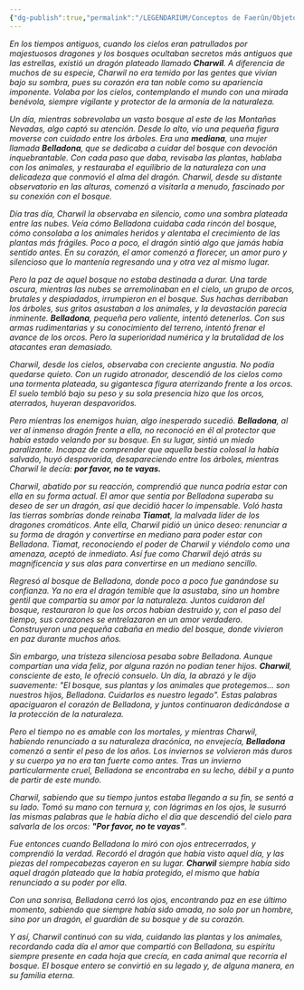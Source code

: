 ```yaml
---
{"dg-publish":true,"permalink":"/LEGENDARIUM/Conceptos de Faerûn/Objetos famosos/La mediana y el Dragón/"}
---
```


*En los tiempos antiguos, cuando los cielos eran patrullados por majestuosos dragones y los bosques ocultaban secretos más antiguos que las estrellas, existió un dragón plateado llamado **Charwil**. A diferencia de muchos de su especie, Charwil no era temido por las gentes que vivían bajo su sombra, pues su corazón era tan noble como su apariencia imponente. Volaba por los cielos, contemplando el mundo con una mirada benévola, siempre vigilante y protector de la armonía de la naturaleza.*

*Un día, mientras sobrevolaba un vasto bosque al este de las Montañas Nevadas, algo captó su atención. Desde lo alto, vio una pequeña figura moverse con cuidado entre los árboles. Era una **mediana**, una mujer llamada **Belladona**, que se dedicaba a cuidar del bosque con devoción inquebrantable. Con cada paso que daba, revisaba las plantas, hablaba con los animales, y restauraba el equilibrio de la naturaleza con una delicadeza que conmovió el alma del dragón. Charwil, desde su distante observatorio en las alturas, comenzó a visitarla a menudo, fascinado por su conexión con el bosque.*

*Día tras día, Charwil la observaba en silencio, como una sombra plateada entre las nubes. Veía cómo Belladona cuidaba cada rincón del bosque, cómo consolaba a los animales heridos y alentaba el crecimiento de las plantas más frágiles. Poco a poco, el dragón sintió algo que jamás había sentido antes. En su corazón, el amor comenzó a florecer, un amor puro y silencioso que lo mantenía regresando una y otra vez al mismo lugar.*

*Pero la paz de aquel bosque no estaba destinada a durar. Una tarde oscura, mientras las nubes se arremolinaban en el cielo, un grupo de orcos, brutales y despiadados, irrumpieron en el bosque. Sus hachas derribaban los árboles, sus gritos asustaban a los animales, y la devastación parecía inminente. **Belladona**, pequeña pero valiente, intentó detenerlos. Con sus armas rudimentarias y su conocimiento del terreno, intentó frenar el avance de los orcos. Pero la superioridad numérica y la brutalidad de los atacantes eran demasiado.*

*Charwil, desde los cielos, observaba con creciente angustia. No podía quedarse quieto. Con un rugido atronador, descendió de los cielos como una tormenta plateada, su gigantesca figura aterrizando frente a los orcos. El suelo tembló bajo su peso y su sola presencia hizo que los orcos, aterrados, huyeran despavoridos.*

*Pero mientras los enemigos huían, algo inesperado sucedió. **Belladona**, al ver al inmenso dragón frente a ella, no reconoció en él al protector que había estado velando por su bosque. En su lugar, sintió un miedo paralizante. Incapaz de comprender que aquella bestia colosal la había salvado, huyó despavorida, desapareciendo entre los árboles, mientras Charwil le decía: **por favor, no te vayas.***

*Charwil, abatido por su reacción, comprendió que nunca podría estar con ella en su forma actual. El amor que sentía por Belladona superaba su deseo de ser un dragón, así que decidió hacer lo impensable. Voló hasta las tierras sombrías donde reinaba **Tiamat**, la malvada líder de los dragones cromáticos. Ante ella, Charwil pidió un único deseo: renunciar a su forma de dragón y convertirse en mediano para poder estar con Belladona. Tiamat, reconociendo el poder de Charwil y viéndolo como una amenaza, aceptó de inmediato. Así fue como Charwil dejó atrás su magnificencia y sus alas para convertirse en un mediano sencillo.*

*Regresó al bosque de Belladona, donde poco a poco fue ganándose su confianza. Ya no era el dragón temible que la asustaba, sino un hombre gentil que compartía su amor por la naturaleza. Juntos cuidaron del bosque, restauraron lo que los orcos habían destruido y, con el paso del tiempo, sus corazones se entrelazaron en un amor verdadero. Construyeron una pequeña cabaña en medio del bosque, donde vivieron en paz durante muchos años.*

*Sin embargo, una tristeza silenciosa pesaba sobre Belladona. Aunque compartían una vida feliz, por alguna razón no podían tener hijos. **Charwil**, consciente de esto, le ofreció consuelo. Un día, la abrazó y le dijo suavemente: "El bosque, sus plantas y los animales que protegemos... son nuestros hijos, Belladona. Cuidarlos es nuestro legado". Estas palabras apaciguaron el corazón de Belladona, y juntos continuaron dedicándose a la protección de la naturaleza.*

*Pero el tiempo no es amable con los mortales, y mientras Charwil, habiendo renunciado a su naturaleza dracónica, no envejecía, **Belladona** comenzó a sentir el peso de los años. Los inviernos se volvieron más duros y su cuerpo ya no era tan fuerte como antes. Tras un invierno particularmente cruel, Belladona se encontraba en su lecho, débil y a punto de partir de este mundo.*

*Charwil, sabiendo que su tiempo juntos estaba llegando a su fin, se sentó a su lado. Tomó su mano con ternura y, con lágrimas en los ojos, le susurró las mismas palabras que le había dicho el día que descendió del cielo para salvarla de los orcos: **"Por favor, no te vayas"**.*

*Fue entonces cuando Belladona lo miró con ojos entrecerrados, y comprendió la verdad. Recordó el dragón que había visto aquel día, y las piezas del rompecabezas cayeron en su lugar. **Charwil** siempre había sido aquel dragón plateado que la había protegido, el mismo que había renunciado a su poder por ella.*

*Con una sonrisa, Belladona cerró los ojos, encontrando paz en ese último momento, sabiendo que siempre había sido amada, no solo por un hombre, sino por un dragón, el guardián de su bosque y de su corazón.*

*Y así, Charwil continuó con su vida, cuidando las plantas y los animales, recordando cada día el amor que compartió con Belladona, su espíritu siempre presente en cada hoja que crecía, en cada animal que recorría el bosque. El bosque entero se convirtió en su legado y, de alguna manera, en su familia eterna.*